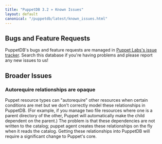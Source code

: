 ```yaml
---
title: "PuppetDB 3.2 » Known Issues"
layout: default
canonical: "/puppetdb/latest/known_issues.html"
---
```



Bugs and Feature Requests
-----

[tracker]: https://tickets.puppetlabs.com/browse/PDB

PuppetDB's bugs and feature requests are managed in [Puppet Labs's issue tracker][tracker]. Search this database if you're having problems and please report any new issues to us!

Broader Issues
-----

### Autorequire relationships are opaque

Puppet resource types can "autorequire" other resources when certain conditions are met but we don't correctly model these relationships in PuppetDB. (For example, if you manage two file resources where one is a parent directory of the other, Puppet will automatically make the child dependent on the parent.) The problem is that these dependencies are not written to the catalog; puppet agent creates these relationships on the fly when it reads the catalog. Getting these relationships into PuppetDB will require a significant change to Puppet's core.
